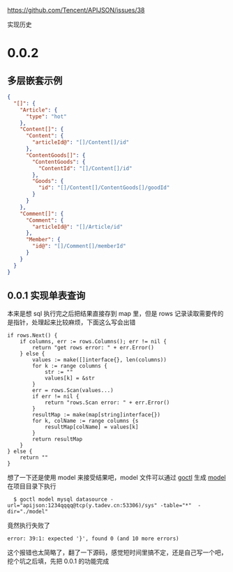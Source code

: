 https://github.com/Tencent/APIJSON/issues/38

实现历史

# 0.0.2

## 多层嵌套示例

```json
{
  "[]": {
    "Article": {
      "type": "hot"
    },
    "Content[]": {
      "Content": {
        "articleId@": "[]/Content[]/id"
      },
      "ContentGoods[]": {
        "ContentGoods": {
          "ContentId": "[]/Content[]/id"
        },
        "Goods": {
          "id": "[]/Content[]/ContentGoods[]/goodId"
        }
      }
    },
    "Comment[]": {
      "Comment": {
        "articleId@": "[]/Article/id"
      },
      "Member": {
        "id@": "[]/Comment[]/memberId"
      }
    }
  }
}
```

##  

## 0.0.1 实现单表查询

本来是想 sql 执行完之后把结果直接存到 map 里，但是 rows 记录读取需要传的是指针，处理起来比较麻烦，下面这么写会出错

```
if rows.Next() {
    if columns, err := rows.Columns(); err != nil {
        return "get rows error: " + err.Error()
    } else {
        values := make([]interface{}, len(columns))
        for k := range columns {
            str := ""
            values[k] = &str
        }
        err = rows.Scan(values...)
        if err != nil {
            return "rows.Scan error: " + err.Error()
        }
        resultMap := make(map[string]interface{})
        for k, colName := range columns {s
            resultMap[colName] = values[k]
        }
        return resultMap
    }
} else {
    return ""
}
```

想了一下还是使用 model 来接受结果吧，model 文件可以通过 [goctl](https://zeromicro.github.io/go-zero/goctl.html)
生成 [model](https://zeromicro.github.io/go-zero/goctl-model.html)   
在项目目录下执行

```
  $ goctl model mysql datasource -url="apijson:1234qqqq@tcp(y.tadev.cn:53306)/sys" -table="*"  -dir="./model"
```

竟然执行失败了

```
error: 39:1: expected '}', found 0 (and 10 more errors)
```

这个报错也太简略了，翻了一下源码，感觉短时间里搞不定，还是自己写一个吧，挖个坑之后填，先把 0.0.1 的功能完成